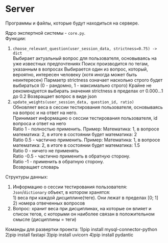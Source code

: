 # Server
Программы и файлы, которые будут находиться на сервере.

Ядро экспертной системы - `core.py`.\
Функции:
  1) `choose_relevant_question(user_session_data, strictness=0.75) -> dict`\
        Выбирает актуальный вопрос для пользователя, основываясь на уже известных предпочтениях
        Поиск производится по тегам, указанным в вопросах
        Выбирается один из вопрос, который, вероятно, интересен человеку (хотя иногда может быть неинтересен)
        Пармаетр strictness означает насколько строго будет выбираться (0 - рандомно, 1 - максимально строго)
        Крайне не рекомендуется выбирать значения strictness в пределах от 0.000...1 до 0.2
        Возвращает вопрос в виде json
  2) `update_weights(user_session_data, question_id, ratio)`\
        Обновляет веса в сессии тестирования пользователя, основываясь на вопрос и на ответ на него.\
        Принимает информацию о сессии тестирования пользователя, id вопроса и ответ на него\
        Ratio 1 - полностью применить.  Пример: Математика: 1, в вопросе математика: 2, в итоге в состоянии будет математика: 2\
        Ratio 0.5 - частично применить. Пример: Математика: 1, в вопросе математика: 2, в итоге в состоянии будет математика: 1.5\
        Ratio 0 - ничего не применять\
        Ratio -0.5 - частично применить в обратную сторону.\
        Ratio -1 - применить в обратную сторону.\
        Возвращает словарь


Структуры данных:
  1) Информацию о сессии тестирования пользователя:\
        `Json`/`dictionary` объект, в котором хранятся:\
            1) веса при каждой дисциплине(теге). Они лежат в пределах [0; 1]\
            2) номера отвеченных вопросов
  2) Вопрос: хранит веса при дисциплинах, на которые он влияет и список тегов, с которыми он наиболее связан в положительном смысле (дисциплины = теги)

Команды для развертки проекта:
1)pip install mysql-connector-python
2)pip install fastapi
3)pip install uvicorn
4)pip install pydantic
